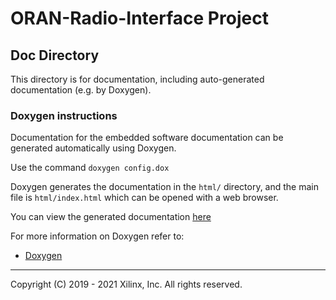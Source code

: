 # ORAN-Radio-Interface Project

## Doc Directory

This directory is for documentation, including auto-generated documentation (e.g. by Doxygen).

### Doxygen instructions

Documentation for the embedded software documentation can be generated automatically using Doxygen.

Use the command `doxygen config.dox`

Doxygen generates the documentation in the `html/` directory, and the main file is `html/index.html` which can be opened with a web browser.

You can view the generated documentation [here](./html/index.html)

For more information on Doxygen refer to:
* [Doxygen](http://www.doxygen.nl/)

---

Copyright (C) 2019 - 2021  Xilinx, Inc.  All rights reserved.
